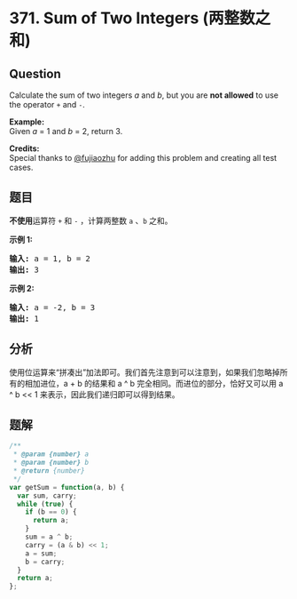# 371. Sum of Two Integers (两整数之和)

## Question

Calculate the sum of two integers _a_ and _b_, but you are **not allowed** to use the operator `+` and `-`.

**Example:**  
Given _a_ = 1 and _b_ = 2, return 3.

**Credits:**  
Special thanks to [@fujiaozhu](https://discuss.leetcode.com/user/fujiaozhu) for adding this problem and creating all test cases.

## 题目

**不使用**运算符 `+` 和 `-` ​​​​​​​，计算两整数 `a` 、`b` 之和。

**示例 1:**

<pre><strong>输入: </strong>a = 1, b = 2
<strong>输出: </strong>3
</pre>

**示例 2:**

<pre><strong>输入: </strong>a = -2, b = 3
<strong>输出: </strong>1</pre>

## 分析

使用位运算来“拼凑出”加法即可。我们首先注意到可以注意到，如果我们忽略掉所有的相加进位，a + b 的结果和 a ^ b 完全相同。而进位的部分，恰好又可以用 a ^ b << 1 来表示，因此我们递归即可以得到结果。

## 题解

```javascript
/**
 * @param {number} a
 * @param {number} b
 * @return {number}
 */
var getSum = function(a, b) {
  var sum, carry;
  while (true) {
    if (b == 0) {
      return a;
    }
    sum = a ^ b;
    carry = (a & b) << 1;
    a = sum;
    b = carry;
  }
  return a;
};
```
